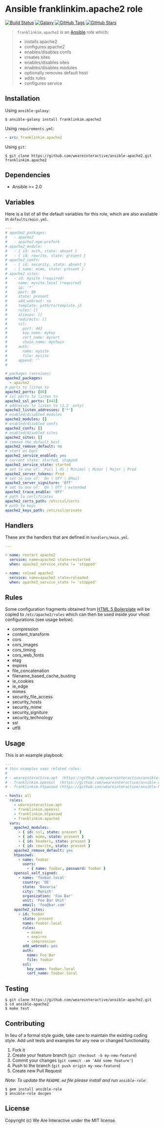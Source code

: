 # Ansible franklinkim.apache2 role

[![Build Status](https://img.shields.io/travis/weareinteractive/ansible-apache2.svg)](https://travis-ci.org/weareinteractive/ansible-apache2)
[![Galaxy](http://img.shields.io/badge/galaxy-franklinkim.apache2-blue.svg)](https://galaxy.ansible.com/list#/roles/1364)
[![GitHub Tags](https://img.shields.io/github/tag/weareinteractive/ansible-apache2.svg)](https://github.com/weareinteractive/ansible-apache2)
[![GitHub Stars](https://img.shields.io/github/stars/weareinteractive/ansible-apache2.svg)](https://github.com/weareinteractive/ansible-apache2)

> `franklinkim.apache2` is an [Ansible](http://www.ansible.com) role which:
>
> * installs apache2
> * configures apache2
> * enables/disables confs
> * creates sites
> * enables/disables sites
> * enables/disables modules
> * optionally removes default host
> * adds rules
> * configures service

## Installation

Using `ansible-galaxy`:

```shell
$ ansible-galaxy install franklinkim.apache2
```

Using `requirements.yml`:

```yaml
- src: franklinkim.apache2
```

Using `git`:

```shell
$ git clone https://github.com/weareinteractive/ansible-apache2.git franklinkim.apache2
```

## Dependencies

* Ansible >= 2.0

## Variables

Here is a list of all the default variables for this role, which are also available in `defaults/main.yml`.

```yaml
---
# apache2_packages:
#   - apache2
#   - apache2-mpm-prefork
# apache2_module:
#   - { id: auth, state: absent }
#   - { id: rewrite, state: present }
# apache2_confs:
#   - { id: security, state: absent }
#   - { name: mime, state: present }
# apache2_sites:
#   - id: mysite (required)
#     name: mysite.local (required)
#     ip: '*'
#     port: 80
#     state: present
#     add_webroot: no
#     template: path/to/template.j2
#     rules: []
#     aliases: []
#     redirects: []
#     ssl:
#       port: 443
#       key_name: mykey
#       cert_name: mycert
#       chain_name: mychain
#     auth:
#       name: mysite
#       file: mysite
#     append: ''
#

# packages (versions)
apache2_packages:
  - apache2
# ports to listen to
apache2_ports: [80]
# ssl ports to listen to
apache2_ssl_ports: [443]
# addresses to listen to (2.2  only)
apache2_listen_addresses: ['*']
# enabled/disabled modules
apache2_modules: []
# enabled/disabled confs
apache2_confs: []
# enabled/disabled sites
apache2_sites: []
# remove the default host
apache2_remove_default: no
# start on boot
apache2_service_enabled: yes
# current state: started, stopped
apache2_service_state: started
# set to one of:  Full | OS | Minimal | Minor | Major | Prod
apache2_server_tokens: Prod
# set to one of:  On | Off | EMail
apache2_server_signiture: 'Off'
# set to one of:  On | Off | extended
apache2_trace_enable: 'Off'
# path to certificates
apache2_certs_path: /etc/ssl/certs
# path to keys
apache2_keys_path: /etc/ssl/private

```

## Handlers

These are the handlers that are defined in `handlers/main.yml`.

```yaml
---

- name: restart apache2
  service: name=apache2 state=restarted
  when: apache2_service_state != 'stopped'

- name: reload apache2
  service: name=apache2 state=reloaded
  when: apache2_service_state != 'stopped'

```

## Rules

Some configuration fragments obtained from [HTML 5 Boilerplate](http://html5boilerplate.com/) will be copied to
`/etc/apache2/rules` which can then be used inside your vhost configurations (see usage below).

* compression
* content_transform
* cors
* cors_images
* cors_timing
* cors_web_fonts
* etag
* expires
* file_concatenation
* filename_based_cache_busting
* ie_cookies
* ie_edge
* mimes
* security_file_access
* security_hosts
* security_mime
* security_signiture
* security_technology
* ssl
* utf8

## Usage

This is an example playbook:

```yaml
---
# this examples uses related roles:
#
# - weareinteractive.apt  (https://github.com/weareinteractive/ansible-apt)
# - franklinkim.openssl  (https://github.com/weareinteractive/ansible-openssl)
# - franklinkim.htpasswd (https://github.com/weareinteractive/ansible-htpasswd)

- hosts: all
  roles:
    - weareinteractive.apt
    - franklinkim.openssl
    - franklinkim.htpasswd
    - franklinkim.apache2
  vars:
    apache2_modules:
      - { id: ssl, state: present }
      - { id: mime, state: present }
      - { id: headers, state: present }
      - { id: rewrite, state: present }
    apache2_remove_default: yes
    htpasswd:
      - name: foobar
        users:
          - { name: foobar, password: foobar }
    openssl_self_signed:
      - name: 'foobar.local'
        country: 'DE'
        state: 'Bavaria'
        city: 'Munich'
        organization: 'Foo Bar'
        unit: 'Foo Bar Unit'
        email: 'foo@bar.com'
    apache2_sites:
      - id: foobar
        state: present
        name: foobar.local
        rules:
          - mimes
          - expires
          - compression
        add_webroot: yes
        auth:
          name: Foo Bar
          file: foobar
        ssl:
          key_name: foobar.local
          cert_name: foobar.local

```


## Testing

```shell
$ git clone https://github.com/weareinteractive/ansible-apache2.git
$ cd ansible-apache2
$ make test
```

## Contributing
In lieu of a formal style guide, take care to maintain the existing coding style. Add unit tests and examples for any new or changed functionality.

1. Fork it
2. Create your feature branch (`git checkout -b my-new-feature`)
3. Commit your changes (`git commit -am 'Add some feature'`)
4. Push to the branch (`git push origin my-new-feature`)
5. Create new Pull Request

*Note: To update the `README.md` file please install and run `ansible-role`:*

```shell
$ gem install ansible-role
$ ansible-role docgen
```

## License
Copyright (c) We Are Interactive under the MIT license.
